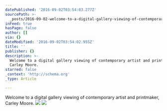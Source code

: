 ```yaml
---
datePublished: '2016-09-02T03:54:03.277Z'
sourcePath: >-
  _posts/2016-09-02-welcome-to-a-digital-gallery-viewing-of-contemporary-artist.md
inFeed: true
hasPage: false
author: []
via: {}
dateModified: '2016-09-02T03:54:02.955Z'
title: ''
publisher: {}
description: >-
  Welcome to a digital gallery viewing of contemporary artist and printmaker,
  Carley Moore.
starred: false
_context: 'http://schema.org'
_type: Article

---
```

Welcome to a digital gallery viewing of contemporary artist and printmaker, Carley Moore.
![](https://s3-us-west-2.amazonaws.com/the-grid-img/p/018243eedbe49037f5e7dd8f42b7c19dc997331b.jpg)
![](https://the-grid-user-content.s3-us-west-2.amazonaws.com/dbb31ece-a629-4f76-a9fd-ea43741e6f08.png)
